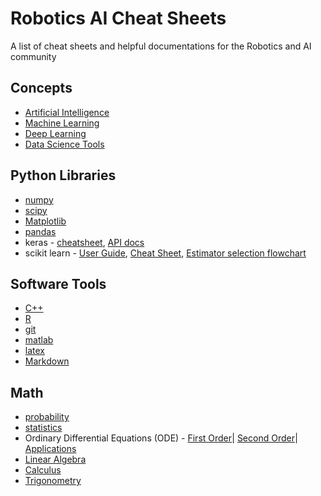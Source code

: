 # Robotics AI Cheat Sheets 

A list of cheat sheets and helpful documentations for the Robotics and AI community

## Concepts
-   [Artificial Intelligence](https://github.com/afshinea/stanford-cs-221-artificial-intelligence/blob/master/en/super-cheatsheet-artificial-intelligence.pdf)
-   [Machine Learning](https://github.com/afshinea/stanford-cs-229-machine-learning/blob/master/en/super-cheatsheet-machine-learning.pdf)
-   [Deep Learning](https://github.com/afshinea/stanford-cs-230-deep-learning/blob/master/en/super-cheatsheet-deep-learning.pdf)
-   [Data Science Tools](https://github.com/shervinea/mit-15-003-data-science-tools/blob/master/en/super-study-guide-data-science-tools.pdf)

## Python Libraries
-   [numpy](https://numpy.org/doc/stable/numpy-ref.pdf)
-   [scipy](https://docs.scipy.org/doc/scipy/reference/)
-   [Matplotlib](https://matplotlib.org/cheatsheets/cheatsheets.pdf)
-   [pandas](https://github.com/pandas-dev/pandas/blob/master/doc/cheatsheet/Pandas_Cheat_Sheet.pdf)
-   keras - [cheatsheet](https://s3.amazonaws.com/assets.datacamp.com/blog_assets/Keras_Cheat_Sheet_Python.pdf), [API docs](https://keras.io/api/)
-   scikit learn - [User Guide](https://scikit-learn.org/stable/user_guide.html), [Cheat Sheet](https://s3.amazonaws.com/assets.datacamp.com/blog_assets/Scikit_Learn_Cheat_Sheet_Python.pdf), [Estimator selection flowchart](https://scikit-learn.org/stable/tutorial/machine_learning_map/index.html) 

## Software Tools
-   [C++](https://cppcheatsheet.readthedocs.io/_/downloads/en/latest/pdf/)
-   [R](https://www.rstudio.com/resources/cheatsheets/)
-   [git](https://education.github.com/git-cheat-sheet-education.pdf)
-   [matlab](https://n.ethz.ch/~marcokre/download/ML-CheatSheet.pdf)
-   [latex](https://wch.github.io/latexsheet/latexsheet.pdf)
-   [Markdown](https://markdown-guide.readthedocs.io/en/latest/basics.html)
## Math
-   [probability](https://github.com/shervinea/stanford-cme-106-probability-and-statistics/blob/master/cheatsheet-probability.pdf)
-   [statistics](https://github.com/shervinea/stanford-cme-106-probability-and-statistics/blob/master/cheatsheet-statistics.pdf)
-   Ordinary Differential Equations (ODE) - [First Order](https://github.com/shervinea/stanford-cme-102-ordinary-differential-equations/blob/master/cheatsheet-first-ode.pdf)| [Second Order](https://github.com/shervinea/stanford-cme-102-ordinary-differential-equations/blob/master/cheatsheet-second-ode.pdf)| [Applications](https://github.com/shervinea/stanford-cme-102-ordinary-differential-equations/blob/master/cheatsheet-applications.pdf)
-   [Linear Algebra](https://github.com/shervinea/stanford-cme-102-ordinary-differential-equations/blob/master/linear-algebra.pdf)
-   [Calculus](https://github.com/shervinea/stanford-cme-102-ordinary-differential-equations/blob/master/calculus.pdf)
-   [Trigonometry](https://github.com/shervinea/stanford-cme-102-ordinary-differential-equations/blob/master/trigonometry.pdf)
